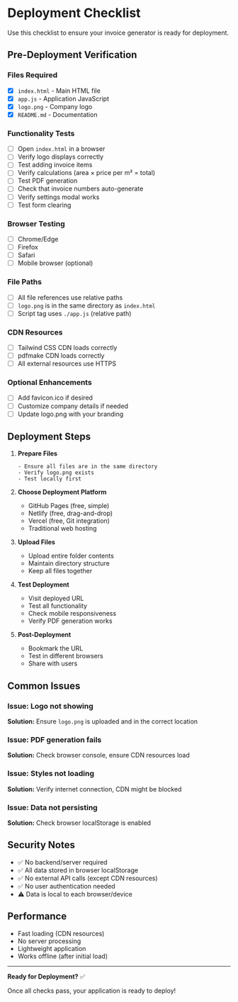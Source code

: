 # Deployment Checklist

Use this checklist to ensure your invoice generator is ready for deployment.

## Pre-Deployment Verification

### Files Required
- [x] `index.html` - Main HTML file
- [x] `app.js` - Application JavaScript
- [x] `logo.png` - Company logo
- [x] `README.md` - Documentation

### Functionality Tests
- [ ] Open `index.html` in a browser
- [ ] Verify logo displays correctly
- [ ] Test adding invoice items
- [ ] Verify calculations (area × price per m² = total)
- [ ] Test PDF generation
- [ ] Check that invoice numbers auto-generate
- [ ] Verify settings modal works
- [ ] Test form clearing

### Browser Testing
- [ ] Chrome/Edge
- [ ] Firefox
- [ ] Safari
- [ ] Mobile browser (optional)

### File Paths
- [ ] All file references use relative paths
- [ ] `logo.png` is in the same directory as `index.html`
- [ ] Script tag uses `./app.js` (relative path)

### CDN Resources
- [ ] Tailwind CSS CDN loads correctly
- [ ] pdfmake CDN loads correctly
- [ ] All external resources use HTTPS

### Optional Enhancements
- [ ] Add favicon.ico if desired
- [ ] Customize company details if needed
- [ ] Update logo.png with your branding

## Deployment Steps

1. **Prepare Files**
   ```
   - Ensure all files are in the same directory
   - Verify logo.png exists
   - Test locally first
   ```

2. **Choose Deployment Platform**
   - GitHub Pages (free, simple)
   - Netlify (free, drag-and-drop)
   - Vercel (free, Git integration)
   - Traditional web hosting

3. **Upload Files**
   - Upload entire folder contents
   - Maintain directory structure
   - Keep all files together

4. **Test Deployment**
   - Visit deployed URL
   - Test all functionality
   - Check mobile responsiveness
   - Verify PDF generation works

5. **Post-Deployment**
   - Bookmark the URL
   - Test in different browsers
   - Share with users

## Common Issues

### Issue: Logo not showing
**Solution:** Ensure `logo.png` is uploaded and in the correct location

### Issue: PDF generation fails
**Solution:** Check browser console, ensure CDN resources load

### Issue: Styles not loading
**Solution:** Verify internet connection, CDN might be blocked

### Issue: Data not persisting
**Solution:** Check browser localStorage is enabled

## Security Notes

- ✅ No backend/server required
- ✅ All data stored in browser localStorage
- ✅ No external API calls (except CDN resources)
- ✅ No user authentication needed
- ⚠️ Data is local to each browser/device

## Performance

- Fast loading (CDN resources)
- No server processing
- Lightweight application
- Works offline (after initial load)

---

**Ready for Deployment?** ✅

Once all checks pass, your application is ready to deploy!

